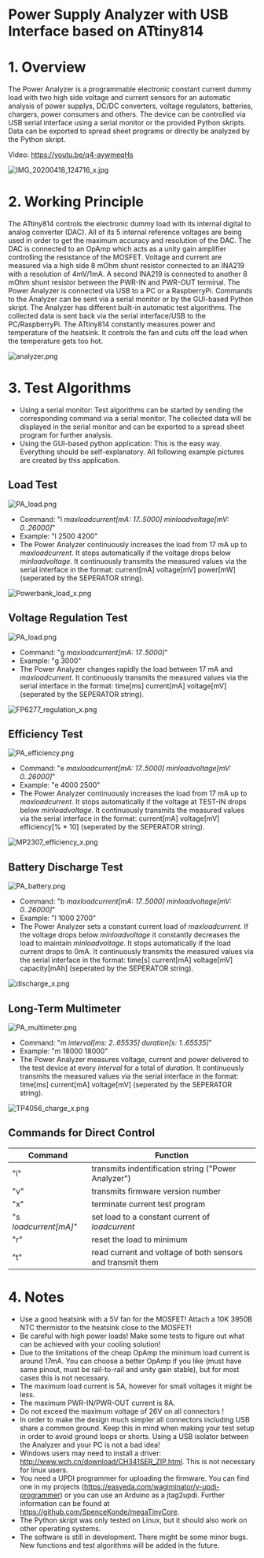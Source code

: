 # Power Supply Analyzer with USB Interface based on ATtiny814

# 1. Overview

The Power Analyzer is a programmable electronic constant current dummy load with two high side voltage and current sensors for an automatic analysis of power supplys, DC/DC converters, voltage regulators, batteries, chargers, power consumers and others. The device can be controlled via USB serial interface using a serial monitor or the provided Python skripts. Data can be exported to spread sheet programs or directly be analyzed by the Python skript.

Video: https://youtu.be/q4-aywmeqHs

![IMG_20200418_124716_x.jpg](https://image.easyeda.com/pullimage/JiItuSNVWCwB8sDvpDRtLE4U1jW5eZ8c6Ffm1ckF.jpeg)

# 2. Working Principle

The ATtiny814 controls the electronic dummy load with its internal digital to analog converter (DAC). All of its 5 internal reference voltages are being used in order to get the maximum accuracy and resolution of the DAC. The DAC is connected to an OpAmp which acts as a unity gain amplifier controlling the resistance of the MOSFET. Voltage and current are measured via a high side 8 mOhm shunt resistor connected to an INA219 with a resolution of 4mV/1mA. A second INA219 is connected to another 8 mOhm shunt resistor between the PWR-IN and PWR-OUT terminal. The Power Analyzer is connected via USB to a PC or a RaspberryPi. Commands to the Analyzer can be sent via a serial monitor or by the GUI-based Python skript. The Analyzer has different built-in automatic test algorithms. The collected data is sent back via the serial interface/USB to the PC/RaspberryPi. The ATtiny814 constantly measures power and temperature of the heatsink. It controls the fan and cuts off the load when the temperature gets too hot.

![analyzer.png](https://image.easyeda.com/pullimage/5JHEmxEiDpetM5mmhL0AHnsd0qrTjO99EDUd7R2A.png)

# 3. Test Algorithms

- Using a serial monitor: Test algorithms can be started by sending the corresponding command via a serial monitor. The collected data will be displayed in the serial monitor and can be exported to a spread sheet program for further analysis.
- Using the GUI-based python application: This is the easy way. Everything should be self-explanatory. All following example pictures are created by this application.

## **Load Test**

![PA_load.png](https://image.easyeda.com/pullimage/Tb0V0PMVHk0lj8hvDW5fH4EMr7WinR5Uau3vDT5e.png)
- Command: "l  *maxloadcurrent[mA: 17..5000]* *minloadvoltage[mV: 0..26000]*"
- Example: "l 2500 4200"
- The Power Analyzer continuously increases the load from 17 mA up to *maxloadcurrent*. It stops automatically if the voltage drops below *minloadvoltage*. It continuously transmits the measured values via the serial interface in the format: current[mA] voltage[mV] power[mW] (seperated by the SEPERATOR string).

![Powerbank_load_x.png](https://image.easyeda.com/pullimage/rnJ77VPvbiIG7qtHjKaOPW24Ux02ae1oXPcEBA0R.png)

## **Voltage Regulation Test**

![PA_load.png](https://image.easyeda.com/pullimage/YirhE95f7BDj9JcpMuqxlahK3m5FGmSDD9HGJUSL.png)
- Command: "g *maxloadcurrent[mA: 17..5000]*"
- Example: "g 3000"
- The Power Analyzer changes rapidly the load between 17 mA and *maxloadcurrent*. It continuously transmits the measured values via the serial interface in the format: time[ms] current[mA] voltage[mV] (seperated by the SEPERATOR string).

![FP6277_regulation_x.png](https://image.easyeda.com/pullimage/HpoK9MOV3x21YkKqRrJeRTs44hCF3q4Bzjfpgy6C.png)

## **Efficiency Test**

![PA_efficiency.png](https://image.easyeda.com/pullimage/XljSDpb6NbbVamf6RN3b3J5UD0ugtc6V27MuJUKG.png)
- Command: "e  *maxloadcurrent[mA: 17..5000]* *minloadvoltage[mV: 0..26000]*"
- Example: "e 4000 2500"
- The Power Analyzer continuously increases the load from 17 mA up to *maxloadcurrent*. It stops automatically if the voltage at TEST-IN drops below *minloadvoltage*. It continuously transmits the measured values via the serial interface in the format: current[mA] voltage[mV] efficiency[% * 10] (seperated by the SEPERATOR string).

![MP2307_efficiency_x.png](https://image.easyeda.com/pullimage/FN0OcwGXq2hCBlosAKOcNmqud5f5xymeJSkNYGTg.png)

## **Battery Discharge Test**

![PA_battery.png](https://image.easyeda.com/pullimage/v3cs7mV414xeYIfDpTG1E8ilCKRApmQOLbznXwIh.png)
- Command: "b  *maxloadcurrent[mA: 17..5000]* *minloadvoltage[mV: 0..26000]*"
- Example: "l 1000 2700"
- The Power Analyzer sets a constant current load of *maxloadcurrent*. If the voltage drops below *minloadvoltage* it constantly decreases the load to maintain *minloadvoltage*. It stops automatically if the load current drops to 0mA. It continuously transmits the measured values via the serial interface in the format: time[s] current[mA] voltage[mV] capacity[mAh] (seperated by the SEPERATOR string).

![discharge_x.png](https://image.easyeda.com/pullimage/yhJ7WRHxEhoV2eTCi7wuxJK72kx3jNUx8ILJdYs8.png)

## **Long-Term Multimeter**

![PA_multimeter.png](https://image.easyeda.com/pullimage/TJGxqkKJv2RRmLWgRUwXsji4feI53ui6k2R3vqqI.png)
- Command: "m  *interval[ms: 2..65535]* *duration[s: 1..65535]*"
- Example: "m 18000 18000"
- The Power Analyzer measures voltage, current and power delivered to the test device at every *interval* for a total of *duration*. It continuously transmits the measured values via the serial interface in the format: time[ms] current[mA] voltage[mV] (seperated by the SEPERATOR string).

![TP4056_charge_x.png](https://image.easyeda.com/pullimage/UNkHfqfx3ETdvMpiQEETEzMi013vV7Ha1eeUnqdU.png)

## **Commands for Direct Control**

|Command|Function|
|-|-|
|"i"|transmits indentification string ("Power Analyzer")|
|"v"|transmits firmware version number|
|"x"|terminate current test program|
|"s *loadcurrent[mA]*"|set load to a constant current of *loadcurrent*|
|"r"|reset the load to minimum|
|"t"|read current and voltage of both sensors and transmit them|

# 4. Notes

- Use a good heatsink with a 5V fan for the MOSFET! Attach a 10K 3950B NTC thermistor to the heatsink close to the MOSFET!
- Be careful with high power loads! Make some tests to figure out what can be achieved with your cooling solution!
- Due to the limitations of the cheap OpAmp the minimum load current is around 17mA. You can choose a better OpAmp if you like (must have same pinout, must be rail-to-rail and unity gain stable), but for most cases this is not necessary.
- The maximum load current is 5A, however for small voltages it might be less.
- The maximum PWR-IN/PWR-OUT current is 8A.
- Do not exceed the maximum voltage of 26V on all connectors !
- In order to make the design much simpler all connectors including USB share a common ground. Keep this in mind when making your test setup in order to avoid ground loops or shorts. Using a USB isolator between the Analyzer and your PC is not a bad idea!
- Windows users may need to install a driver: http://www.wch.cn/download/CH341SER_ZIP.html. This is not necessary for linux users.
- You need a UPDI programmer for uploading the firmware. You can find one in my projects (https://easyeda.com/wagiminator/y-updi-programmer) or you can use an Arduino as a jtag2updi. Further information can be found at https://github.com/SpenceKonde/megaTinyCore.
- The Python skript was only tested on Linux, but it should also work on other operating systems.
- The software is still in development. There might be some minor bugs. New functions and test algorithms will be added in the future.
